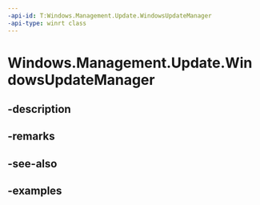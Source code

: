 ```yaml
---
-api-id: T:Windows.Management.Update.WindowsUpdateManager
-api-type: winrt class
---
```


# Windows.Management.Update.WindowsUpdateManager

<!--
public sealed class WindowsUpdateManager
-->


## -description

## -remarks

## -see-also

## -examples


